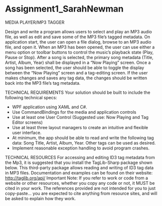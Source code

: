 # Assignment1_SarahNewman
MEDIA PLAYER/MP3 TAGGER

Design and write a program allows users to select and play an MP3 audio file, as well as edit and save some of the
MP3 file’s tagged metadata.
On application start, the user can open a file dialog, browse to an MP3 audio file, and open it. When an MP3 has
been opened, the user can use either a menu option or toolbar buttons to control the music’s playback state
(Play, Pause or Stop). After a song is selected, the primary song metadata (Title, Artist, Album, Year) shall be
displayed in a “Now Playing” screen.
Once a song has been selected, the user should be able to toggle the display between the “Now Playing” screen
and a tag-editing screen. If the user makes changes and saves any tag data, the changes should be written back
into the MP3 file’s tag metadata.

TECHNICAL REQUIREMENTS
Your solution should be built to include the following technical specs:
* WPF application using XAML and C#.
* Use CommandBindings for the media and application controls
* Use at least one User Control (Suggested use: Now Playing and Tag Editor screens)
* Use at least three layout managers to create an intuitive and flexible user interface.
* At minimum, the app should be able to read and write the following tag data: Song Title, Artist, Album, Year. Other tags can be used as desired.
* Implement reasonable exception handling to avoid program crashes.

TECHNICAL RESOURCES
For accessing and editing ID3 tag metadata from the Mp3, it is suggested that you install the TagLib-Sharp package
shown below. This third-party package allows reading and writing of ID3 tag data in MP3 files. Documentation and
examples can be found on their website: http://taglib.org/api/
Important Note: If you refer to work or code from a website or other resources, whether you copy any code or
not, it MUST be cited in your work. The references provided are not intended for you to just copy-paste... you are
expected to cite anything from resource sites, and will be asked to explain how they work.
